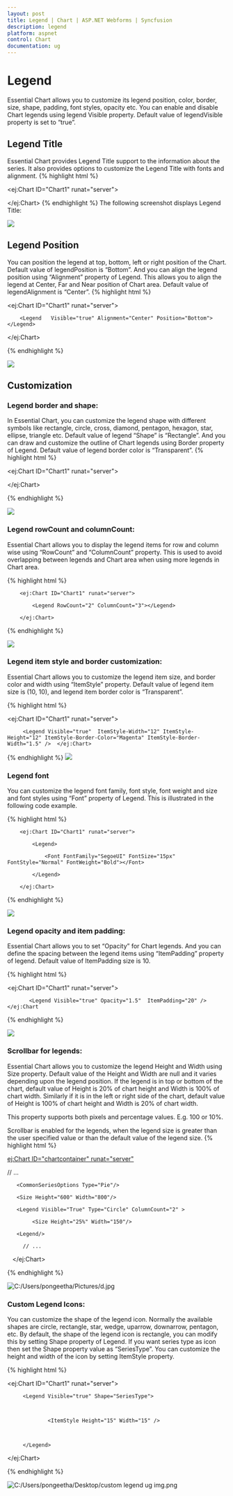```yaml
---
layout: post
title: Legend | Chart | ASP.NET Webforms | Syncfusion
description: legend
platform: aspnet
control: Chart
documentation: ug
---
```


# Legend

Essential Chart allows you to customize its legend position, color, border, size, shape, padding, font styles, opacity etc. You can enable and disable Chart legends using legend Visible property. Default value of legendVisible property is set to “true”. 

## Legend Title

Essential Chart provides Legend Title support to the information about the series. It also provides options to customize the Legend Title with fonts and alignment.
{% highlight html %}
 



  <ej:Chart ID="Chart1" runat="server">    

 <Legend Visible="true"><Title Text="Countries" TextAlignment="Near" ><font Color="blue"    FontSize="18px"></font> </Title></Legend>

</ej:Chart>
{% endhighlight  %}
The following screenshot displays Legend Title:

![](Legend_images/Legend_img1.png)



## Legend Position

You can position the legend at top, bottom, left or right position of the Chart. Default value of legendPosition is “Bottom”. And you can align the legend position using “Alignment” property of Legend.  This allows you to align the legend at Center, Far and Near position of Chart area. Default value of legendAlignment is “Center”. 
{% highlight html %}
 

  <ej:Chart ID="Chart1" runat="server">       

        <Legend   Visible="true" Alignment="Center" Position="Bottom"></Legend>

  </ej:Chart>

{% endhighlight %}

![](Legend_images/Legend_img2.png) 



## Customization

### Legend border and shape:

In Essential Chart, you can customize the legend shape with different symbols like rectangle, circle, cross, diamond, pentagon, hexagon, star, ellipse, triangle etc. Default value of legend “Shape” is “Rectangle”. And you can draw and customize the outline of Chart legends using Border property of Legend. Default value of legend border color is “Transparent”. 
{% highlight html %}


  <ej:Chart ID="Chart1" runat="server">       

  <Legend   Visible="true" Alignment="Center" Position="Bottom" Shape="Circle" Border-Width="2" Border-Color="red"></Legend>

  </ej:Chart>

{% endhighlight  %}

![](Legend_images/Legend_img3.png)



### Legend rowCount and columnCount:

Essential Chart allows you to display the legend items for row and column wise using “RowCount” and “ColumnCount” property. This is used to avoid overlapping between legends and Chart area when using more legends in Chart area.


{% highlight html %}


        <ej:Chart ID="Chart1" runat="server">

            <Legend RowCount="2" ColumnCount="3"></Legend>

        </ej:Chart>



{% endhighlight  %}

![](Legend_images/Legend_img4.png)



### Legend item style and border customization:

Essential Chart allows you to customize the legend item size, and border color and width using “ItemStyle” property. Default value of legend item size is (10, 10), and legend item border color is “Transparent”.

{% highlight html %}

 

  <ej:Chart ID="Chart1" runat="server">       

         <Legend Visible="true"  ItemStyle-Width="12" ItemStyle-Height="12" ItemStyle-Border-Color="Magenta" ItemStyle-Border-Width="1.5" />  </ej:Chart>


{% endhighlight  %}
![](Legend_images/Legend_img5.png) 



### Legend font

You can customize the legend font family, font style, font weight and size and font styles using “Font” property of Legend. This is illustrated in the following code example.


{% highlight html %}


        <ej:Chart ID="Chart1" runat="server">

            <Legend>

                <Font FontFamily="SegoeUI" FontSize="15px" FontStyle="Normal" FontWeight="Bold"></Font>

            </Legend>

        </ej:Chart>


{% endhighlight  %}


![](Legend_images/Legend_img6.png)



### Legend opacity and item padding:

Essential Chart allows you to set “Opacity” for Chart legends. And you can define the spacing between the legend items using “ItemPadding” property of legend. Default value of ItemPadding size is 10.

{% highlight html %}



  <ej:Chart ID="Chart1" runat="server">       

           <Legend Visible="true" Opacity="1.5"  ItemPadding="20" /> </ej:Chart

{% endhighlight %}

![](Legend_images/Legend_img7.png)



### Scrollbar for legends:

Essential Chart allows you to customize the legend Height and Width using Size property. Default value of the Height and Width are null and it varies depending upon the legend position. If the legend is in top or bottom of the chart, default value of Height is 20% of chart height and Width is 100% of chart width. Similarly if it is in the left or right side of the chart, default value of Height is 100% of chart height and Width is 20% of chart width.

This property supports both pixels and percentage values. E.g. 100 or 10%.

Scrollbar is enabled for the legends, when the legend size is greater than the user specified value or than the default value of the legend size. 
{% highlight html %}


<ej:Chart ID="chartcontainer" runat="server">

// ...

       <CommonSeriesOptions Type="Pie"/>

       <Size Height="600" Width="800"/>

       <Legend Visible="True" Type="Circle" ColumnCount="2" >	

            <Size Height="25%" Width="150"/>

       <Legend/>

         // ...

   </ej:Chart>	

{% endhighlight %}

![C:/Users/pongeetha/Pictures/d.jpg](Legend_images/Legend_img8.jpeg)



### Custom Legend Icons:

You can customize the shape of the legend icon. Normally the available shapes are circle, rectangle, star, wedge, uparrow, downarrow, pentagon, etc. By default, the shape of the legend icon is rectangle, you can modify this by setting Shape property of Legend. If you want series type as icon then set the Shape property value as “SeriesType”. You can customize the height and width of the icon by setting ItemStyle property. 


{% highlight html %}


  <ej:Chart ID="Chart1" runat="server">   



         <Legend Visible="true" Shape="SeriesType">



                 <ItemStyle Height="15" Width="15" />



         </Legend>

   </ej:Chart>

{% endhighlight  %}

![C:/Users/pongeetha/Desktop/custom legend ug img.png](Legend_images/Legend_img9.png)



